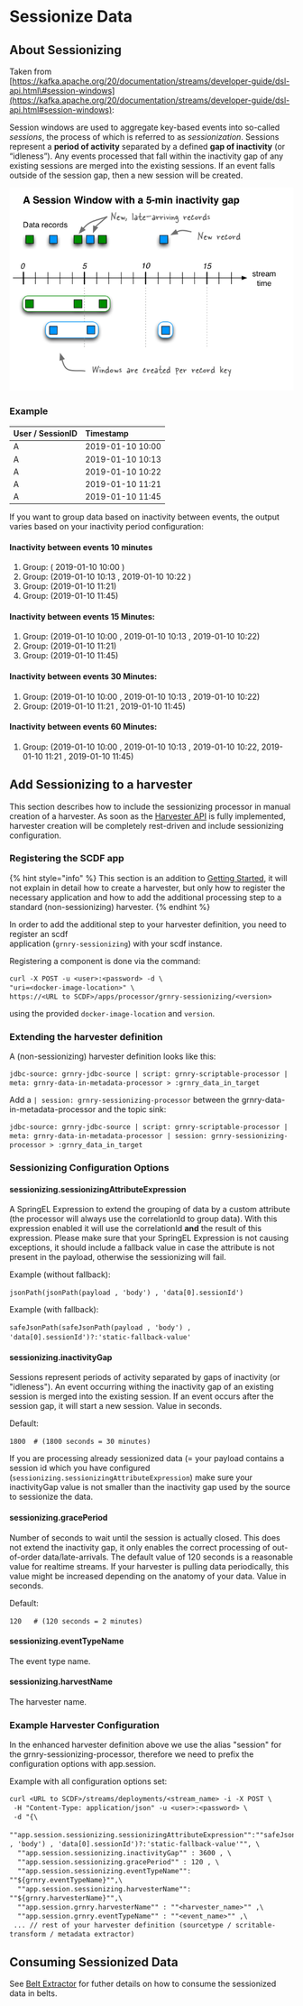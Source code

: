 # Sessionize Data

## About Sessionizing

Taken from  [https://kafka.apache.org/20/documentation/streams/developer-guide/dsl-api.html\#session-windows](https://kafka.apache.org/20/documentation/streams/developer-guide/dsl-api.html#session-windows):

Session windows are used to aggregate key-based events into so-called _sessions_, the process of which is referred to as _sessionization_. Sessions represent a **period of activity** separated by a defined **gap of inactivity** \(or “idleness”\). Any events processed that fall within the inactivity gap of any existing sessions are merged into the existing sessions. If an event falls outside of the session gap, then a new session will be created.



![](../../.gitbook/assets/image%20%283%29.png)

### Example

| User / SessionID | Timestamp |
| :--- | :--- |
| A | 2019-01-10 10:00 |
| A | 2019-01-10 10:13 |
| A | 2019-01-10 10:22  |
| A  | 2019-01-10 11:21 |
| A | 2019-01-10 11:45 |

If you want to group data based on inactivity between events, the output varies based on your inactivity period configuration:

#### Inactivity between events 10 minutes

1. Group: \( 2019-01-10 10:00 \)
2. Group: \(2019-01-10 10:13 , 2019-01-10 10:22 \)
3. Group: \(2019-01-10 11:21\)
4. Group: \(2019-01-10 11:45\)

#### Inactivity between events 15 Minutes:

1. Group: \(2019-01-10 10:00 , 2019-01-10 10:13 , 2019-01-10 10:22\)
2. Group: \(2019-01-10 11:21\)
3. Group: \(2019-01-10 11:45\)

#### Inactivity between events 30 Minutes:

1. Group: \(2019-01-10 10:00 , 2019-01-10 10:13 , 2019-01-10 10:22\)
2. Group: \(2019-01-10 11:21 , 2019-01-10 11:45\)

#### Inactivity between events 60 Minutes:

1. Group: \(2019-01-10 10:00 , 2019-01-10 10:13 , 2019-01-10 10:22, 2019-01-10 11:21 , 2019-01-10 11:45\)

## Add Sessionizing to a harvester

This section describes how to include the sessionizing processor in manual creation of a harvester. As soon as the [Harvester API]() is fully implemented, harvester creation will be completely rest-driven and include sessionizing configuration.

### Registering the SCDF app

{% hint style="info" %}
This section is an addition to [Getting Started](getting-started.md), it will not explain in detail how to create a harvester, but only how to register the necessary application and how to add the additional processing step to a standard \(non-sessionizing\) harvester. 
{% endhint %}

In order to add the additional step to your harvester definition, you need to register an scdf   
application \(`grnry-sessionizing`\) with your scdf instance.

Registering a component is done via the command:

```text
curl -X POST -u <user>:<password> -d \
"uri=<docker-image-location>" \
https://<URL to SCDF>/apps/processor/grnry-sessionizing/<version>
```

using the provided `docker-image-location` and `version`.

### Extending the harvester definition

A \(non-sessionizing\) harvester definition looks like this:

```text
jdbc-source: grnry-jdbc-source | script: grnry-scriptable-processor | meta: grnry-data-in-metadata-processor > :grnry_data_in_target
```

Add a `| session: grnry-sessionizing-processor` between the grnry-data-in-metadata-processor and the topic sink:

```text
jdbc-source: grnry-jdbc-source | script: grnry-scriptable-processor | meta: grnry-data-in-metadata-processor | session: grnry-sessionizing-processor > :grnry_data_in_target
```

### Sessionizing Configuration Options

#### sessionizing.sessionizingAttributeExpression

A SpringEL Expression to extend the grouping of data by a custom attribute \(the processor will always use the correlationId to group data\). With this expression enabled it will use the correlationId **and** the result of this expression. Please make sure that your SpringEL Expression is not causing exceptions, it should include a fallback value in case the attribute is not present in the payload, otherwise the sessionizing will fail.

Example \(without fallback\):

`jsonPath(jsonPath(payload , 'body') , 'data[0].sessionId')`

Example \(with fallback\):

`safeJsonPath(safeJsonPath(payload , 'body') , 'data[0].sessionId')?:'static-fallback-value'`

#### sessionizing.inactivityGap

Sessions represent periods of activity separated by gaps of inactivity \(or "idleness"\). An event occurring withing the inactivity gap of an existing session is merged into the existing session. If an event occurs after the session gap, it will start a new session. Value in seconds.

Default:

`1800  # (1800 seconds = 30 minutes)`

If you are processing already sessionized data \(= your payload contains a session id which you have configured \(`sessionizing.sessionizingAttributeExpression`\) make sure your inactivityGap value is not smaller than the inactivity gap used by the source to sessionize the data.

#### sessionizing.gracePeriod

Number of seconds to wait until the session is actually closed. This does not extend the inactivity gap, it only enables the correct processing of out-of-order data/late-arrivals. The default value of 120 seconds is a reasonable value for realtime streams. If your harvester is pulling data periodically, this value might be increased depending on the anatomy of your data. Value in seconds. 

Default:

`120   # (120 seconds = 2 minutes)`

#### sessionizing.eventTypeName

The event type name.

#### sessionizing.harvestName

The harvester name.

### Example Harvester Configuration

In the enhanced harvester definition above we use the alias "session" for the grnry-sessionizing-processor, therefore we need to prefix the configuration options with app.session.

Example with all configuration options set:

```text
curl <URL to SCDF>/streams/deployments/<stream_name> -i -X POST \
 -H "Content-Type: application/json" -u <user>:<password> \
 -d "{\
  ""app.session.sessionizing.sessionizingAttributeExpression"":""safeJsonPath(safeJsonPath(payload , 'body') , 'data[0].sessionId')?:'static-fallback-value'"", \
  ""app.session.sessionizing.inactivityGap"" : 3600 , \
  ""app.session.sessionizing.gracePeriod"" : 120 , \
  ""app.session.sessionizing.eventTypeName"": ""${grnry.eventTypeName}"",\
  ""app.session.sessionizing.harvesterName"": ""${grnry.harvesterName}"",\
  ""app.session.grnry.harvesterName"" : ""<harvester_name>"" ,\
  ""app.session.grnry.eventTypeName"" : ""<event_name>"" ,\
 ... // rest of your harvester definition (sourcetype / scritable-transform / metadata extractor)
```

## Consuming Sessionized Data

See [Belt Extractor](../../developer-reference/dataflow/belt-extractor.md) for futher details on how to consume the sessionized data in belts.

